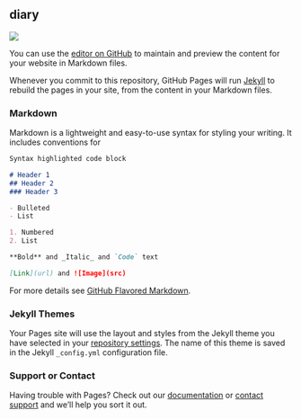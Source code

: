 ## diary

<img src="https://1.bp.blogspot.com/-BlSfUQepq4M/YF5wFesz_VI/AAAAAAAABUg/TWlCsNTT_U4TwpSc2BpJXBb-i7sx5SITwCLcBGAsYHQ/s1920/83f0163fe3342e596bbdaafb905af101.jpg">

You can use the [editor on GitHub](https://github.com/fig1996/figfig/edit/gh-pages/index.md) to maintain and preview the content for your website in Markdown files.

Whenever you commit to this repository, GitHub Pages will run [Jekyll](https://jekyllrb.com/) to rebuild the pages in your site, from the content in your Markdown files.

### Markdown

Markdown is a lightweight and easy-to-use syntax for styling your writing. It includes conventions for

```markdown
Syntax highlighted code block

# Header 1
## Header 2
### Header 3

- Bulleted
- List

1. Numbered
2. List

**Bold** and _Italic_ and `Code` text

[Link](url) and ![Image](src)
```

For more details see [GitHub Flavored Markdown](https://guides.github.com/features/mastering-markdown/).

### Jekyll Themes

Your Pages site will use the layout and styles from the Jekyll theme you have selected in your [repository settings](https://github.com/fig1996/figfig/settings). The name of this theme is saved in the Jekyll `_config.yml` configuration file.

### Support or Contact

Having trouble with Pages? Check out our [documentation](https://docs.github.com/categories/github-pages-basics/) or [contact support](https://support.github.com/contact) and we’ll help you sort it out.
